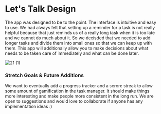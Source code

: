 # Let's Talk Design 

The app was designed to be to the point. The interface is intuitive and easy to use. We had always felt that setting up a reminder for a task is not really helpful because that just reminds us of a really long task when it is too late and we cannot do much about it. So we decisded that we needed to add longer tasks and divide them into small ones so that we can keep up with them. This app will additionally allow you to make decisions about what needs to be taken care of immediately and what can be done later.

![21 (1)](https://github.com/swap019/Mindflow/assets/104732379/de7c51ec-7181-4f81-9078-5cdfdb202312)

### Stretch Goals & Future Additions

We want to eventually add a progress tracker and a scrore streak to allow some amount of gamification in the task manager. It should make things more interesting and make people more consistent in the long run. We are open to suggestions and would love to collaborate if anyone has any implementation ideas :) 
